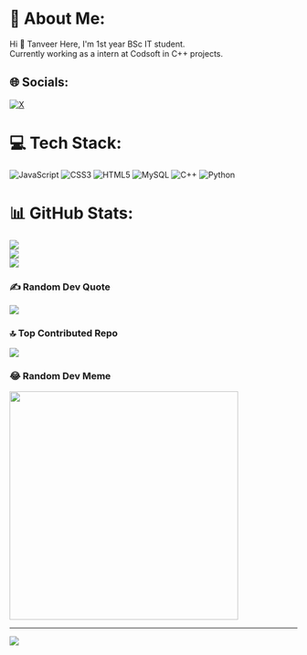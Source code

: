 # 💫 About Me:
Hi 👋  Tanveer Here, I'm 1st year BSc IT student.<br>Currently working as a intern at Codsoft in C++ projects.<br>


## 🌐 Socials:
[![X](https://img.shields.io/badge/X-black.svg?logo=X&logoColor=white)](https://x.com/@codewithTanveer) 

# 💻 Tech Stack:
![JavaScript](https://img.shields.io/badge/javascript-%23323330.svg?style=for-the-badge&logo=javascript&logoColor=%23F7DF1E) ![CSS3](https://img.shields.io/badge/css3-%231572B6.svg?style=for-the-badge&logo=css3&logoColor=white) ![HTML5](https://img.shields.io/badge/html5-%23E34F26.svg?style=for-the-badge&logo=html5&logoColor=white) ![MySQL](https://img.shields.io/badge/mysql-%2300000f.svg?style=for-the-badge&logo=mysql&logoColor=white) ![C++](https://img.shields.io/badge/c++-%2300599C.svg?style=for-the-badge&logo=c%2B%2B&logoColor=white) ![Python](https://img.shields.io/badge/python-3670A0?style=for-the-badge&logo=python&logoColor=ffdd54)
# 📊 GitHub Stats:
![](https://github-readme-stats.vercel.app/api?username=Tanveer-Singh7&theme=radical&hide_border=false&include_all_commits=true&count_private=false)<br/>
![](https://github-readme-streak-stats.herokuapp.com/?user=Tanveer-Singh7&theme=radical&hide_border=false)<br/>
![](https://github-readme-stats.vercel.app/api/top-langs/?username=Tanveer-Singh7&theme=radical&hide_border=false&include_all_commits=true&count_private=false&layout=compact)

### ✍️ Random Dev Quote
![](https://quotes-github-readme.vercel.app/api?type=horizontal&theme=radical)

### 🔝 Top Contributed Repo
![](https://github-contributor-stats.vercel.app/api?username=Tanveer-Singh7&limit=5&theme=radical&combine_all_yearly_contributions=true)

### 😂 Random Dev Meme
<img src='https://randommeme-five.vercel.app/' style="height: 400px;"/>

---
[![](https://visitcount.itsvg.in/api?id=Tanveer-Singh7&icon=0&color=0)](https://visitcount.itsvg.in)

<!-- Proudly created with GPRM ( https://gprm.itsvg.in ) -->
